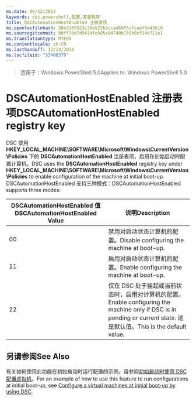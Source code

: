 ```yaml
---
ms.date: 06/12/2017
keywords: dsc,powershell,配置,安装程序
title: DSCAutomationHostEnabled 注册表项
ms.openlocfilehash: 38e3189323c39a522b2ccad89f5cfcadf5e45616
ms.sourcegitcommit: 00ff76d7d9414fe585c04740b739b9cf14d711e1
ms.translationtype: MTE95
ms.contentlocale: zh-CN
ms.lasthandoff: 12/14/2018
ms.locfileid: "53400379"
---
```

><span data-ttu-id="e64c6-103">适用于：Windows PowerShell 5.0</span><span class="sxs-lookup"><span data-stu-id="e64c6-103">Applies to: Windows PowerShell 5.0</span></span>

# <a name="dscautomationhostenabled-registry-key"></a><span data-ttu-id="e64c6-104">DSCAutomationHostEnabled 注册表项</span><span class="sxs-lookup"><span data-stu-id="e64c6-104">DSCAutomationHostEnabled registry key</span></span>

<span data-ttu-id="e64c6-105">DSC 使用 **HKEY_LOCAL_MACHINE\SOFTWARE\Microsoft\Windows\CurrentVersion\Policies** 下的 **DSCAutomationHostEnabled** 注册表项，启用在初始启动时配置计算机。</span><span class="sxs-lookup"><span data-stu-id="e64c6-105">DSC uses the **DSCAutomationHostEnabled** registry key under **HKEY_LOCAL_MACHINE\SOFTWARE\Microsoft\Windows\CurrentVersion\Policies** to enable configuration of the machine at initial boot-up.</span></span>
<span data-ttu-id="e64c6-106">DSCAutomationHostEnabled 支持三种模式：</span><span class="sxs-lookup"><span data-stu-id="e64c6-106">DSCAutomationHostEnabled supports three modes:</span></span>

|  <span data-ttu-id="e64c6-107">DSCAutomationHostEnabled 值</span><span class="sxs-lookup"><span data-stu-id="e64c6-107">DSCAutomationHostEnabled Value</span></span>  |  <span data-ttu-id="e64c6-108">说明</span><span class="sxs-lookup"><span data-stu-id="e64c6-108">Description</span></span>   |
|---|---|
<span data-ttu-id="e64c6-109">0</span><span class="sxs-lookup"><span data-stu-id="e64c6-109">0</span></span> | <span data-ttu-id="e64c6-110">禁用对启动状态计算机的配置。</span><span class="sxs-lookup"><span data-stu-id="e64c6-110">Disable configuring the machine at boot-up.</span></span> |
<span data-ttu-id="e64c6-111">1</span><span class="sxs-lookup"><span data-stu-id="e64c6-111">1</span></span> | <span data-ttu-id="e64c6-112">启用对启动状态计算机的配置。</span><span class="sxs-lookup"><span data-stu-id="e64c6-112">Enable configuring the machine at boot-up.</span></span> |
<span data-ttu-id="e64c6-113">2</span><span class="sxs-lookup"><span data-stu-id="e64c6-113">2</span></span> | <span data-ttu-id="e64c6-114">仅在 DSC 处于挂起或当前状态时，启用对计算机的配置。</span><span class="sxs-lookup"><span data-stu-id="e64c6-114">Enable configuring the machine only if DSC is in pending or current state.</span></span> <span data-ttu-id="e64c6-115">这是默认值。</span><span class="sxs-lookup"><span data-stu-id="e64c6-115">This is the default value.</span></span> |

## <a name="see-also"></a><span data-ttu-id="e64c6-116">另请参阅</span><span class="sxs-lookup"><span data-stu-id="e64c6-116">See Also</span></span>

<span data-ttu-id="e64c6-117">有关如何使用此功能在初始启动时运行配置的示例，请参阅[初始启动时使用 DSC 配置虚拟机](bootstrapDsc.md)。</span><span class="sxs-lookup"><span data-stu-id="e64c6-117">For an example of how to use this feature to run configurations at initial boot-up, see [Configure a virtual machines at initial boot-up by using DSC](bootstrapDsc.md).</span></span>